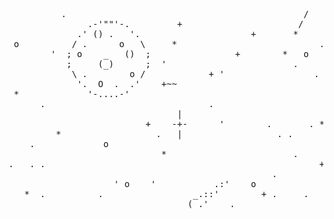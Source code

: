 <div align="left">
  
<pre align="left">    
          .                                             /   '                                       
               .-'""'-.         +                      /                    .                       
             .' () .   '.                     +       *       o          +     '              .    '
 o          / .      o   \     *                           .          .               +             
        '  ; o    _   ()  ;                +        *   o        ' .                                
           ;     (_)      ;  '                        .                                        _|_  
            \ .        o /            + '                 .              .                   .  |   
             '.  O  .  .'    +~~                                o      o   * .            *         
 *             '-....-'                                                                          |  
      .                               .                                 .                      - o -
                                |                                                                |  
                          +    -+-      '        .       . *     '                                  
         *                  .   |                  . .                                              
    .             o                                                .        .                       
                             *                        .                              '    '         
.   . .                                                    + .            .    . '                  
                                                  .                                        .        
                    ' o    '           .:'    o                                                     
   *  .          .                 _.::'        + .     .                    '                      
                                  (_.'    .                      .               .  *               
</pre>
